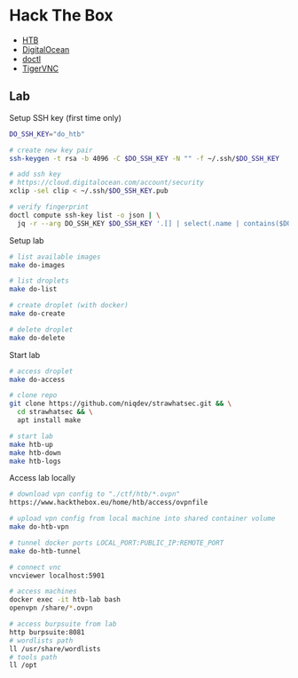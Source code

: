 # Hack The Box

* [HTB](https://www.hackthebox.eu)
* [DigitalOcean](https://www.digitalocean.com/docs)
* [doctl](https://www.digitalocean.com/docs/apis-clis/doctl)
* [TigerVNC](https://tigervnc.org)

## Lab

Setup SSH key (first time only)

```bash
DO_SSH_KEY="do_htb"

# create new key pair
ssh-keygen -t rsa -b 4096 -C $DO_SSH_KEY -N "" -f ~/.ssh/$DO_SSH_KEY

# add ssh key
# https://cloud.digitalocean.com/account/security
xclip -sel clip < ~/.ssh/$DO_SSH_KEY.pub

# verify fingerprint
doctl compute ssh-key list -o json | \
  jq -r --arg DO_SSH_KEY $DO_SSH_KEY '.[] | select(.name | contains($DO_SSH_KEY)) | .fingerprint'
```

Setup lab

```bash
# list available images
make do-images

# list droplets
make do-list

# create droplet (with docker)
make do-create

# delete droplet
make do-delete
```

Start lab

```bash
# access droplet
make do-access

# clone repo
git clone https://github.com/niqdev/strawhatsec.git && \
  cd strawhatsec && \
  apt install make

# start lab
make htb-up
make htb-down
make htb-logs
```

Access lab locally

```bash
# download vpn config to "./ctf/htb/*.ovpn"
https://www.hackthebox.eu/home/htb/access/ovpnfile

# upload vpn config from local machine into shared container volume
make do-htb-vpn

# tunnel docker ports LOCAL_PORT:PUBLIC_IP:REMOTE_PORT
make do-htb-tunnel

# connect vnc
vncviewer localhost:5901

# access machines
docker exec -it htb-lab bash
openvpn /share/*.ovpn

# access burpsuite from lab
http burpsuite:8081
# wordlists path
ll /usr/share/wordlists
# tools path
ll /opt
```
